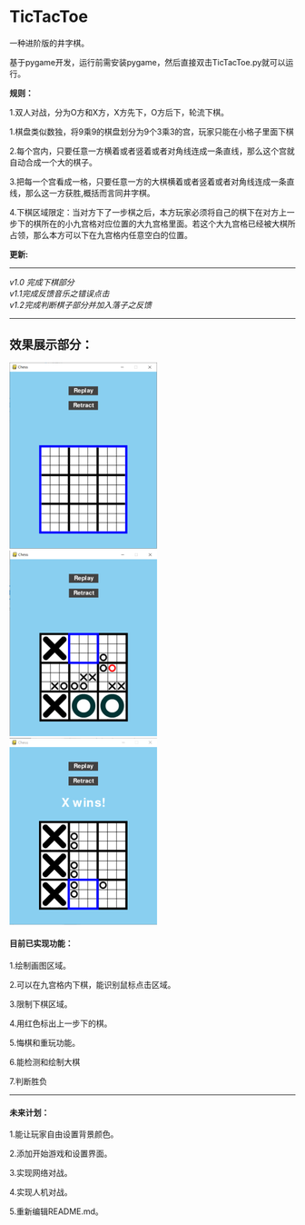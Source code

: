 
TicTacToe
=
一种进阶版的井字棋。

基于pygame开发，运行前需安装pygame，然后直接双击TicTacToe.py就可以运行。


**规则：**

1.双人对战，分为O方和X方，X方先下，O方后下，轮流下棋。

1.棋盘类似数独，将9乘9的棋盘划分为9个3乘3的宫，玩家只能在小格子里面下棋

2.每个宫内，只要任意一方横着或者竖着或者对角线连成一条直线，那么这个宫就自动合成一个大的棋子。

3.把每一个宫看成一格，只要任意一方的大棋横着或者竖着或者对角线连成一条直线，那么这一方获胜,概括而言同井字棋。

4.下棋区域限定：当对方下了一步棋之后，本方玩家必须将自己的棋下在对方上一步下的棋所在的小九宫格对应位置的大九宫格里面。若这个大九宫格已经被大棋所占领，那么本方可以下在九宫格内任意空白的位置。

**更新:**
___
*v1.0 完成下棋部分*   
*v1.1完成反馈音乐之错误点击*   
*v1.2完成判断棋子部分并加入落子之反馈*
___
效果展示部分：
---

![github](https://github.com/ssghlou/TicTacToe/raw/master/images/p1.png)   ![github](https://github.com/ssghlou/TicTacToe/raw/master/images/p2.png)
   ![github](https://github.com/ssghlou/TicTacToe/raw/master/images/p3.png)        

#### 目前已实现功能：

1.绘制画图区域。

2.可以在九宫格内下棋，能识别鼠标点击区域。

3.限制下棋区域。

4.用红色标出上一步下的棋。

5.悔棋和重玩功能。

6.能检测和绘制大棋

7.判断胜负
___
#### 未来计划：

1.能让玩家自由设置背景颜色。

2.添加开始游戏和设置界面。

3.实现网络对战。

4.实现人机对战。

5.重新编辑README.md。
